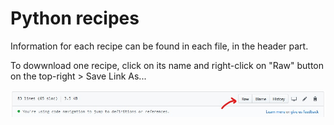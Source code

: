 # Python recipes

Information for each recipe can be found in each file, in the header part. 

To dowwnload one recipe, click on its name and right-click on "Raw" button on the top-right > Save Link As...

![](/DRVisionFiles/Snapshots/DownloadPyFile.jpg)
